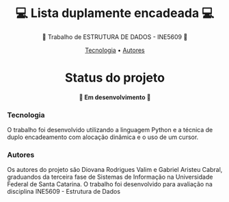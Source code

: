 <h1 align="center">💻 Lista duplamente encadeada 💻 </h1>
<p align="center">🚀 Trabalho de ESTRUTURA DE DADOS - INE5609 🚀</p>
<p align="center">
 <a href="#tecnologias">Tecnologia</a> • 
 <a href="#autor">Autores</a>
</p>

<h1 align="center"> 
  Status do projeto
</h1>
<h4 align="center"> 🚀 Em desenvolvimento 🚀 </h4>

### Tecnologia

O trabalho foi desenvolvido utilizando a linguagem Python e a técnica de duplo encadeamento com alocação dinâmica e o uso de um cursor.

### Autores

Os autores do projeto são Diovana Rodrigues Valim e Gabriel Aristeu Cabral, graduandos da terceira fase de Sistemas de Informação na Universidade Federal de Santa Catarina. O trabalho foi desenvolvido para avaliação na disciplina INE5609 - Estrutura de Dados
